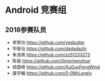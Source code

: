 # Android 竞赛组
## 2018参赛队员
- 李贺功 https://github.com/yesbutter
- 毕智治 https://github.com/dadadazhi 
- 朱浩南 https://github.com/zz51233273
- 陈我 https://github.com/Xingchenzhun
- 徐国峰 https://github.com/XuGuoFengWind
- 康宇翰 https://github.com/0-0MrLonely
